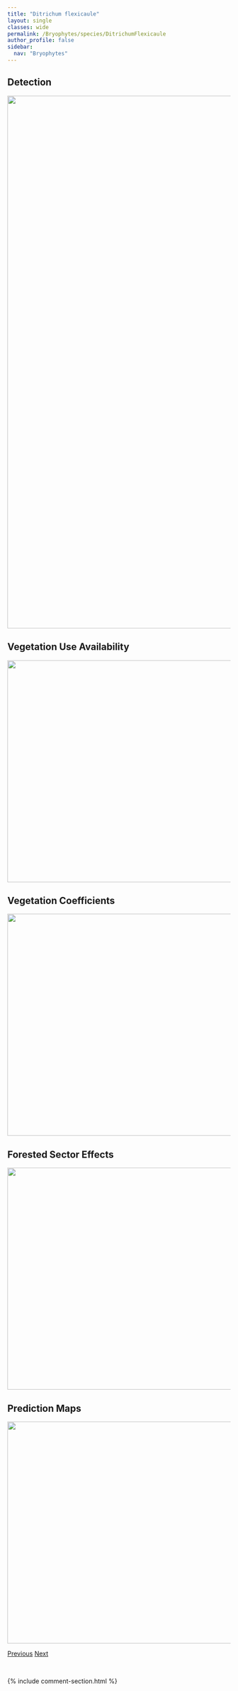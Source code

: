 ```yaml
---
title: "Ditrichum flexicaule"
layout: single
classes: wide
permalink: /Bryophytes/species/DitrichumFlexicaule
author_profile: false
sidebar:
  nav: "Bryophytes"
---
```


<h2>Detection</h2>

<a href="https://drive.google.com/uc?export=view&id=1tj4iegIfeSF0Nn0h_u5-Mo1A_PG9rbGZ">
<img src="https://drive.google.com/uc?export=view&id=1tj4iegIfeSF0Nn0h_u5-Mo1A_PG9rbGZ" height = "1200" width = "800">
</a>


<h2>Vegetation Use Availability</h2>

<a href="https://drive.google.com/uc?export=view&id=17dTlIDeVhthSkxHTg4mHbKcjoZmjagsc">
<img src="https://drive.google.com/uc?export=view&id=17dTlIDeVhthSkxHTg4mHbKcjoZmjagsc" height = "500" width = "1000">
</a>


<h2>Vegetation Coefficients</h2>

<a href="https://drive.google.com/uc?export=view&id=1gya0iERJFZRTVxsl4SkpjzQKmuYyPjzf">
<img src="https://drive.google.com/uc?export=view&id=1gya0iERJFZRTVxsl4SkpjzQKmuYyPjzf" height = "500" width = "1000">
</a>


<h2>Forested Sector Effects</h2>

<a href="https://drive.google.com/uc?export=view&id=1b-C9UnQCWpfgMdd4EEeHfS3jk3x_L_1x">
<img src="https://drive.google.com/uc?export=view&id=1b-C9UnQCWpfgMdd4EEeHfS3jk3x_L_1x" height = "500" width = "1000">
</a>


<h2>Prediction Maps</h2>

<a href="https://drive.google.com/uc?export=view&id=1D_Z1xWpB16cnsaR3P6FxJH2Qyj60Qn5Q">
<img src="https://drive.google.com/uc?export=view&id=1D_Z1xWpB16cnsaR3P6FxJH2Qyj60Qn5Q" height = "500" width = "1000">
</a>


<a href="/DevelopmentWebsite/Bryophytes/species/DistichiumInclinatum" class="pagination--pager" title="Distichium inclinatum">Previous</a> <a href="/DevelopmentWebsite/Bryophytes/species/DitrichumGracile" class="pagination--pager" title="Ditrichum gracile">Next</a>

<p>&nbsp;</p>

{% include comment-section.html %}
